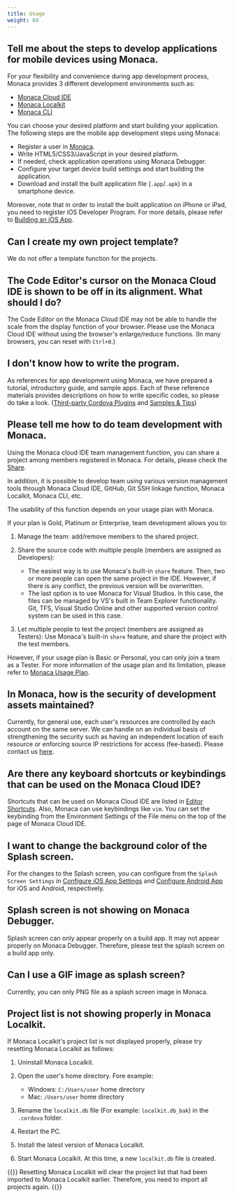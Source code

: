 ```yaml
---
title: Usage
weight: 60
---
```


## Tell me about the steps to develop applications for mobile devices using Monaca.

For your flexibility and convenience during app development process,
Monaca provides 3 different development environments such as:

- [Monaca Cloud IDE](/en/products_guide/monaca_ide)
- [Monaca Localkit](/en/products_guide/monaca_localkit)
- [Monaca CLI](/en/products_guide/monaca_cli)

You can choose your desired platform and start building your
application. The following steps are the mobile app development steps
using Monaca:

-   Register a user in [Monaca](https://monaca.mobi/en/signup).
-   Write HTML5/CSS3/JavaScript in your desired platform.
-   If needed, check application operations using Monaca Debugger.
-   Configure your target device build settings and start building the
    application.
-   Download and install the built application file (`.app`/`.apk`) in a
    smartphone device.

Moreover, note that in order to install the built application on iPhone
or iPad, you need to register iOS Developer Program. For more details,
please refer to [Building an iOS App](/en/products_guide/monaca_ide/build/ios/build_ios).

## Can I create my own project template?

We do not offer a template function for the projects.

## The Code Editor's cursor on the Monaca Cloud IDE is shown to be off in its alignment. What should I do?

The Code Editor on the Monaca Cloud IDE may not be able to handle the
scale from the display function of your browser. Please use the Monaca
Cloud IDE without using the browser's enlarge/reduce functions. (In many
browsers, you can reset with `Ctrl+0`.)

## I don't know how to write the program.

As references for app development using Monaca, we have prepared a
tutorial, introductory guide, and sample apps. Each of these reference
materials provides descriptions on how to write specific codes, so
please do take a look. ([Third-party Cordova Plugins](/en/reference/third_party_phonegap) and [Samples & Tips](/en/sampleapp))

## Please tell me how to do team development with Monaca.

Using the Monaca cloud IDE team management function, you can share a project among members registered in Monaca. For details, please check the [Share](https://docs.monaca.io/en/products_guide/monaca_ide/overview/#share).

In addition, it is possible to develop team using various version management tools through Monaca Cloud IDE, GitHub, Git SSH linkage function, Monaca Localkit, Monaca CLI, etc.


The usability of this function depends on your usage plan with Monaca.

If your plan is Gold, Platinum or Enterprise, team development allows
you to:

1.  Manage the team: add/remove members to the shared project.
2.  Share the source code with multiple people (members are assigned as
    Developers):

    -   The easiest way is to use Monaca's built-in `share` feature. Then, two or more people can open the same project in the IDE. However, if there is any conflict, the previous version will be overwritten.
    -   The last option is to use Monaca for Visual Studios. In this case, the files can be managed by VS's built in Team Explorer functionality. Git, TFS, Visual Studio Online and other supported version control system can be used in this case.

3.  Let multiple people to test the project (members are assigned as
    Testers): Use Monaca's built-in `share` feature, and share the
    project with the test members.

However, if your usage plan is Basic or Personal, you can only join a
team as a Tester. For more information of the usage plan and its
limitation, please refer to [Monaca Usage Plan](https://monaca.io/pricing.html).

## In Monaca, how is the security of development assets maintained?

Currently, for general use, each user's resources are controlled by each
account on the same server. We can handle on an individual basis of
strengthening the security such as having an independent location of
each resource or enforcing source IP restrictions for access (fee-based). Please contact us [here](https://monaca.io/support/inquiry.html).

## Are there any keyboard shortcuts or keybindings that can be used on the Monaca Cloud IDE?

Shortcuts that can be used on Monaca Cloud IDE are listed in [Editor Shortcuts](/en/products_guide/monaca_ide/code_editor/editor). Also, Monaca can use keybindings like `vim`. You can
set the keybinding from the Environment Settings of the File menu on the
top of the page of Monaca Cloud IDE.

## I want to change the background color of the Splash screen.

For the changes to the Splash screen, you can configure from the `Splash Screen Settings` in [Configure iOS App Settings](/en/products_guide/monaca_ide/build/ios/build_ios/#configure-ios-app-settings) and [Configure Android App](/en/products_guide/monaca_ide/build/build_android/#step-1-configure-android-app) for iOS and Android, respectively.

## Splash screen is not showing on Monaca Debugger.

Splash screen can only appear properly on a build app. It may not appear
properly on Monaca Debugger. Therefore, please test the splash screen on
a build app only.

## Can I use a GIF image as splash screen?

Currently, you can only PNG file as a splash screen image in Monaca.

## Project list is not showing properly in Monaca Localkit.

If Monaca Localkit's project list is not displayed properly, please try
resetting Monaca Localkit as follows:

1.  Uninstall Monaca Localkit.
2.  Open the user's home directory. Fore example:

    -   Windows: `C:/Users/user` home directory
    -   Mac: `/Users/user` home directory

3.  Rename the `localkit.db` file (For example: `localkit.db_bak`) in the `.cordova` folder.
4.  Restart the PC.
5.  Install the latest version of Monaca Localkit.
6.  Start Monaca Localkit. At this time, a new `localkit.db` file is created.

{{<note>}}
    Resetting Monaca Localkit will clear the project list that had been imported to Monaca Localkit earlier. Therefore, you need to import all projects again.
{{</note>}}
